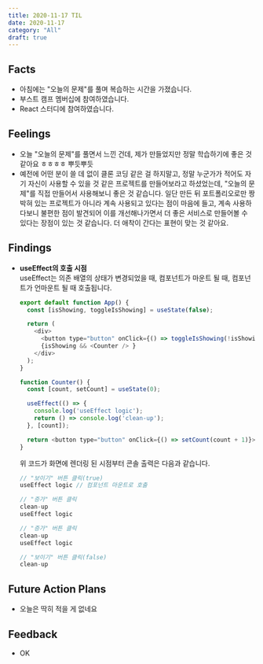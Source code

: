 ```yaml
---
title: 2020-11-17 TIL
date: 2020-11-17
category: "All"
draft: true
---
```


## Facts

- 아침에는 "오늘의 문제"를 풀며 복습하는 시간을 가졌습니다.
- 부스트 캠프 멤버십에 참여하였습니다.
- React 스터디에 참여하였습니다.

## Feelings

- 오늘 "오늘의 문제"를 풀면서 느낀 건데, 제가 만들었지만 정말 학습하기에 좋은 것 같아요 ㅎㅎㅎㅎ 뿌듯뿌듯
- 예전에 어떤 분이 쓸 데 없이 클론 코딩 같은 걸 하지말고, 정말 누군가가 적어도 자기 자신이 사용할 수 있을 것 같은 프로젝트를 만들어보라고 하셨었는데, "오늘의 문제"를 직접 만들어서 사용해보니 좋은 것 같습니다. 일단 만든 뒤 포트폴리오로만 짱박혀 있는 프로젝트가 아니라 계속 사용되고 있다는 점이 마음에 들고, 계속 사용하다보니 불편한 점이 발견되어 이를 개선해나가면서 더 좋은 서비스로 만들어볼 수 있다는 장점이 있는 것 같습니다. 더 애착이 간다는 표현이 맞는 것 같아요.

## Findings

- **useEffect의 호출 시점**  
  useEffect는 의존 배열의 상태가 변경되었을 때, 컴포넌트가 마운트 될 때, 컴포넌트가 언마운트 될 때 호출됩니다.

    ```js
    export default function App() {
      const [isShowing, toggleIsShowing] = useState(false);

      return (
        <div>
          <button type="button" onClick={() => toggleIsShowing(!isShowing)}>보이기</button>
          {isShowing && <Counter /> }
        </div>
      );
    }

    function Counter() {
      const [count, setCount] = useState(0);

      useEffect(() => {
        console.log('useEffect logic');
        return () => console.log('clean-up');
      }, [count]);

      return <button type="button" onClick={() => setCount(count + 1)}>증가</button>
    }
    ```

    위 코드가 화면에 렌더링 된 시점부터 콘솔 출력은 다음과 같습니다.

    ```js
    // "보이기" 버튼 클릭(true)
    useEffect logic // 컴포넌트 마운트로 호출

    // "증가" 버튼 클릭
    clean-up
    useEffect logic

    // "증가" 버튼 클릭
    clean-up
    useEffect logic

    // "보이기" 버튼 클릭(false)
    clean-up
    ```

## Future Action Plans

- 오늘은 딱히 적을 게 없네요

## Feedback

- OK

